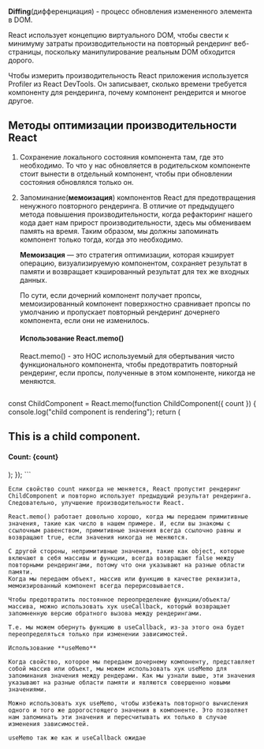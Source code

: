 **Diffing**(дифференциация) - процесс обновления измененного элемента в DOM.

React использует концепцию виртуального DOM, чтобы свести к минимуму затраты производительности на повторный рендеринг веб-страницы, поскольку манипулирование реальным DOM обходится дорого.

Чтобы измерить производительность React приложения используется Profiler из React DevTools. Он записывает, сколько времени требуется компоненту для рендеринга, почему компонент рендерится и многое другое.

## Методы оптимизации производительности React

1. Сохранение локального состояния компонента там, где это необходимо.
	То что у нас обновляется в родительском компоненте стоит вынести в отдельный компонент, чтобы при обновлении состояния обновлялся только он.
2. Запоминание(**мемоизация**) компонентов React для предотвращения ненужного повторного рендеринга.
	В отличие от предыдущего метода повышения производительности, когда рефакторинг нашего кода дает нам прирост производительности, здесь мы обмениваем память на время. Таким образом, мы должны запоминать компонент только тогда, когда это необходимо.

	**Мемоизация** — это стратегия оптимизации, которая кэширует операцию, визуализируемую компонентом, сохраняет результат в памяти и возвращает кэшированный результат для тех же входных данных.

	По сути, если дочерний компонент получает пропсы, мемоизированный компонент поверхностно сравнивает пропсы по умолчанию и пропускает повторный рендеринг дочернего компонента, если они не изменилось.

	####  Использование React.memo()
	
	React.memo() - это HOC используемый для обертывания чисто функционального компонента, чтобы предотвратить повторный рендеринг, если пропсы, полученные в этом компоненте, никогда не меняются.

	```js
const ChildComponent = React.memo(function ChildComponent({ count }) { 
 console.log("child component is rendering"); 
 return ( 
	<div> 
		 <h2>This is a child component.</h2> 
		 <h4>Count: {count}</h4> 
	</div> 
	); 																															});
	```
	
	Если свойство count никогда не меняется, React пропустит рендеринг ChildComponent и повторно использует предыдущий результат рендеринга. Следовательно, улучшение производительности React.
	
	React.memo() работает довольно хорошо, когда мы передаем примитивные значения, такие как число в нашем примере. И, если вы знакомы с ссылочным равенством, примитивные значения всегда ссылочно равны и возвращают true, если значения никогда не меняются.
	
	С другой стороны, непримитивные значения, такие как object, которые включают в себя массивы и функции, всегда возвращают false между повторными рендерингами, потому что они указывают на разные области памяти.
	Когда мы передаем объект, массив или функцию в качестве реквизита, мемоизированный компонент всегда перерисовывается.

	Чтобы предотвратить постоянное переопределение функции/объекта/массива, можно использовать хук useCallback, который возвращает запомненную версию обратного вызова между рендерингами.
	
	Т.е. мы можем обернуть функцию в useCallback, из-за этого она будет переопределяться только при изменении зависимостей.

	Использование **useMemo**
	
	Когда свойство, которое мы передаем дочернему компоненту, представляет собой массив или объект, мы можем использовать хук useMemo для запоминания значения между рендерами. Как мы узнали выше, эти значения указывают на разные области памяти и являются совершенно новыми значениями.

	Можно использовать хук useMemo, чтобы избежать повторного вычисления одного и того же дорогостоящего значения в компоненте. Это позволяет нам запоминать эти значения и пересчитывать их только в случае изменения зависимостей.

	useMemo так же как и useCallback ожидае